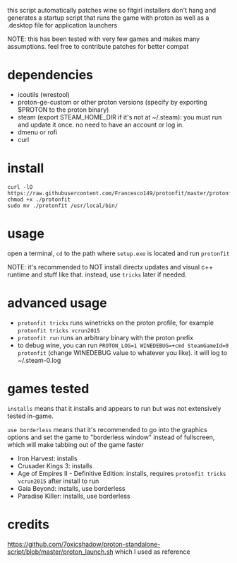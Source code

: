 this script automatically patches wine so fitgirl installers don't hang and generates a startup
script that runs the game with proton as well as a .desktop file for application launchers

NOTE: this has been tested with very few games and makes many assumptions. feel free to contribute
patches for better compat

# dependencies
* icoutils (wrestool)
* proton-ge-custom or other proton versions (specify by exporting $PROTON to the proton binary)
* steam (export STEAM_HOME_DIR if it's not at ~/.steam): you must run and update it once. no need
  to have an account or log in.
* dmenu or rofi
* curl

# install
```
curl -lO https://raw.githubusercontent.com/Francesco149/protonfit/master/protonfit
chmod +x ./protonfit
sudo mv ./protonfit /usr/local/bin/
```

# usage
open a terminal, `cd` to the path where `setup.exe` is located and run `protonfit`

NOTE: it's recommended to NOT install directx updates and visual c++ runtime and stuff like that.
      instead, use `tricks` later if needed.

# advanced usage
* `protonfit tricks` runs winetricks on the proton profile, for example
  `protonfit tricks vcrun2015`
* `protonfit run` runs an arbitrary binary with the proton prefix
* to debug wine, you can run `PROTON_LOG=1 WINEDEBUG=+cmd SteamGameId=0 protonfit`
  (change WINEDEBUG value to whatever you like). it will log to ~/.steam-0.log

# games tested
`installs` means that it installs and appears to run but was not extensively tested in-game.

`use borderless` means that it's recommended to go into the graphics options and set the game
to "borderless window" instead of fullscreen, which will make tabbing out of the game faster

* Iron Harvest: installs
* Crusader Kings 3: installs
* Age of Empires II - Definitive Edition: installs, requires `protonfit tricks vcrun2015` after
  install to run
* Gaia Beyond: installs, use borderless
* Paradise Killer: installs, use borderless

# credits
https://github.com/7oxicshadow/proton-standalone-script/blob/master/proton_launch.sh
which I used as reference
